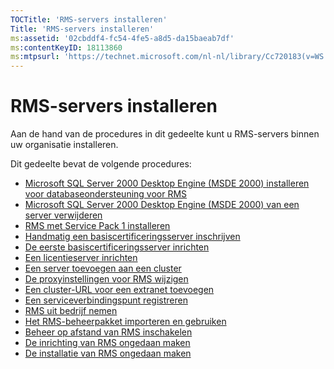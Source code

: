 ```yaml
---
TOCTitle: 'RMS-servers installeren'
Title: 'RMS-servers installeren'
ms:assetid: '02cbddf4-fc54-4fe5-a8d5-da15baeab7df'
ms:contentKeyID: 18113860
ms:mtpsurl: 'https://technet.microsoft.com/nl-nl/library/Cc720183(v=WS.10)'
---
```


RMS-servers installeren
=======================

Aan de hand van de procedures in dit gedeelte kunt u RMS-servers binnen uw organisatie installeren.

Dit gedeelte bevat de volgende procedures:

-   [Microsoft SQL Server 2000 Desktop Engine (MSDE 2000) installeren voor databaseondersteuning voor RMS](https://technet.microsoft.com/c9b9cd08-98c4-424f-b3fc-d685f57c002e)
-   [Microsoft SQL Server 2000 Desktop Engine (MSDE 2000) van een server verwijderen](https://technet.microsoft.com/1864fa81-3298-4e34-a061-9f81b28d8284)
-   [RMS met Service Pack 1 installeren](https://technet.microsoft.com/dab20175-a690-43f8-b943-768d289daa0d)
-   [Handmatig een basiscertificeringsserver inschrijven](https://technet.microsoft.com/aecdebb5-b28b-4b58-937a-392bb6ce9643)
-   [De eerste basiscertificeringsserver inrichten](https://technet.microsoft.com/debc42f3-74ff-4c99-b7a4-4921fccdabc2)
-   [Een licentieserver inrichten](https://technet.microsoft.com/4d67b898-0ba9-4eef-ab7d-ee0ca55a688e)
-   [Een server toevoegen aan een cluster](https://technet.microsoft.com/db635238-5528-4bec-9cc6-8244e2b3d733)
-   [De proxyinstellingen voor RMS wijzigen](https://technet.microsoft.com/8f50bd4d-26b1-4996-b361-722ee21607f3)
-   [Een cluster-URL voor een extranet toevoegen](https://technet.microsoft.com/12c83186-ce9e-4100-bbd1-d87a885331c7)
-   [Een serviceverbindingspunt registreren](https://technet.microsoft.com/630cc3c3-9ed9-4423-8874-cbaceb43b353)
-   [RMS uit bedrijf nemen](https://technet.microsoft.com/8b563c25-17cd-4b9b-ae42-695497ab6439)
-   [Het RMS-beheerpakket importeren en gebruiken](https://technet.microsoft.com/d9a73ef0-2f81-48c2-97cc-deb7bf477389)
-   [Beheer op afstand van RMS inschakelen](https://technet.microsoft.com/00f17054-5f5d-47e2-89c1-7a593b930bb3)
-   [De inrichting van RMS ongedaan maken](https://technet.microsoft.com/9fa63daa-5fb9-4afd-8371-b38248619857)
-   [De installatie van RMS ongedaan maken](https://technet.microsoft.com/885e3b4f-ea32-466f-9f7f-d8440b0f7c28)
